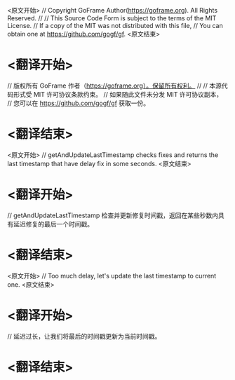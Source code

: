 
<原文开始>
// Copyright GoFrame Author(https://goframe.org). All Rights Reserved.
//
// This Source Code Form is subject to the terms of the MIT License.
// If a copy of the MIT was not distributed with this file,
// You can obtain one at https://github.com/gogf/gf.
<原文结束>

# <翻译开始>
// 版权所有 GoFrame 作者（https://goframe.org）。保留所有权利。
//
// 本源代码形式受 MIT 许可协议条款约束。
// 如果随此文件未分发 MIT 许可协议副本，
// 您可以在 https://github.com/gogf/gf 获取一份。
# <翻译结束>


<原文开始>
// getAndUpdateLastTimestamp checks fixes and returns the last timestamp that have delay fix in some seconds.
<原文结束>

# <翻译开始>
// getAndUpdateLastTimestamp 检查并更新修复时间戳，返回在某些秒数内具有延迟修复的最后一个时间戳。
# <翻译结束>


<原文开始>
// Too much delay, let's update the last timestamp to current one.
<原文结束>

# <翻译开始>
// 延迟过长，让我们将最后的时间戳更新为当前时间戳。
# <翻译结束>

